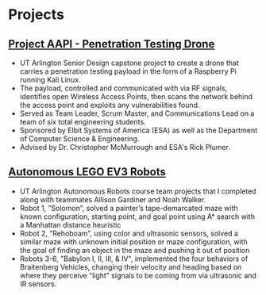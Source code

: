 # Projects

## [Project AAPI - Penetration Testing Drone](https://github.com/MichaelBonnet/TeamZephyr)
* UT Arlington Senior Design capstone project to create a drone that carries a penetration testing payload in the form of a Raspberry Pi running Kali Linux.
* The payload, controlled and communicated with via RF signals, identifies open Wireless Access Points, then scans the network behind the access point and exploits any vulnerabilities found.
* Served as Team Leader, Scrum Master, and Communications Lead on a team of six total engineering students.
* Sponsored by Elbit Systems of America (ESA) as well as the Department of Computer Science & Engineering.
* Advised by Dr. Christopher McMurrough and ESA's Rick Plumer.

## [Autonomous LEGO EV3 Robots](https://github.com/MichaelBonnet/CSE4360-Projects)
* UT Arlington Autonomous Robots course team projects that I completed along with teammates Allison Gardiner and Noah Walker.
* Robot 1, ”Solomon”, solved a painter’s tape-demarcated maze with known configuration, starting point, and goal point using A* search with a Manhattan distance heuristic
* Robot 2, ”Rehoboam”, using color and ultrasonic sensors, solved a similar maze with unknown initial position or maze configuration, with the goal of finding an object in the maze and pushing it out of position
* Robots 3-6, "Babylon I, II, III, & IV", implemented the four behaviors of Braitenberg Vehicles, changing their velocity and heading based on where they perceive "light" signals to be coming from via ultrasonic and IR sensors.
